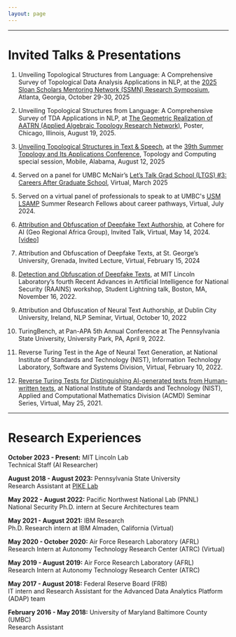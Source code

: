 ```yaml
---
layout: page
---
```


---
# Invited Talks & Presentations #

1. Unveiling Topological Structures from Language: A Comprehensive Survey of Topological Data Analysis Applications in NLP, at the [2025 Sloan Scholars Mentoring Network (SSMN) Research Symposium](https://sloan-scholars.ssrc.org/page/ssmn-research-symposium-2025), Atlanta, Georgia, October 29-30, 2025
2. Unveiling Topological Structures from Language: A Comprehensive Survey of TDA Applications in NLP, at [The Geometric Realization of AATRN (Applied Algebraic Topology Research Network)](https://www.imsi.institute/activities/the-geometric-realization-of-aatrn-applied-algebraic-topology-research-network/), Poster, Chicago, Illinois, August 19, 2025.
3. [Unveiling Topological Structures in Text & Speech](https://preview.scholarlattice.org/submissions/92c24bde-f362-47b2-89c4-ead8d66ce4af), at the [39th Summer Topology and Its
Applications Conference](https://preview.scholarlattice.org/collections/26c1e386-636e-4ed2-8818-3ec1444a4e98), Topology and Computing special session, Mobile, Alabama, August 12, 2025
4. Served on a panel for UMBC McNair’s [Let’s Talk Grad School (LTGS) #3: Careers After Graduate School](https://my3.my.umbc.edu/groups/public-mcnair/events/137605), Virtual, March 2025 

5.  Served on a virtual panel of professionals to speak to at UMBC's [USM LSAMP](https://lsamp.umbc.edu/program-description/usm-lsamp-research-program/) Summer Research Fellows about career pathways, Virtual, July 2024.

6. [Attribution and Obfuscation of Deepfake Text Authorship](https://cohere.com/events/c4ai-Adaku-Uchendu-2024), at Cohere for AI (Geo Regional Africa Group),
Invited Talk, Virtual, May 14, 2024. [[video](https://www.youtube.com/watch?v=xDzJUReTQlE&ab_channel=Cohere)]
  
7. Attribution and Obfuscation of Deepfake Texts, at St. George’s University, Grenada, Invited Lecture,
Virtual, February 15, 2024

8. [Detection and Obfuscation of Deepfake Texts](https://docs.google.com/presentation/d/1PxyxpOmEuucXb7V5_8FmR5AkQNOuE83U/edit?usp=sharing&ouid=102754510984142247028&rtpof=true&sd=true), at MIT Lincoln Laboratory’s fourth Recent Advances in Artificial Intelligence for National Security (RAAINS) workshop, Student Lightning talk, Boston, MA, November 16, 2022.
   
9. Attribution and Obfuscation of Neural Text Authorship, at Dublin City University, Ireland, NLP Seminar, Virtual, October 10, 2022
10. TuringBench, at Pan-APA 5th Annual Conference at The Pennsylvania State University, University Park, PA, April 9, 2022.

11. Reverse Turing Test in the Age of Neural Text Generation, at National Institute of Standards and Technology (NIST), Information Technology Laboratory, Software and Systems Division, Virtual, February 10, 2022.

12. [Reverse Turing Tests for Distinguishing AI-generated texts from Human-written texts](https://www.nist.gov/itl/math/acmd-seminar-reverse-turing-tests-distinguishing-ai-generated-texts-human-written-texts), at National Institute of Standards and Technology (NIST), Applied and
Computational Mathematics Division (ACMD) Seminar Series, Virtual, May 25, 2021.


---
# Research Experiences #

**October 2023 - Present:** MIT Lincoln Lab <br /> 
Technical Staff (AI Researcher)

**August 2018 - August 2023:** Pennsylvania State University <br />
Research Assistant at [PIKE Lab](http://pike.psu.edu/)

**May 2022 - August 2022:** Pacific Northwest National Lab (PNNL)<br />
National Security Ph.D. intern at Secure Architectures team

**May 2021 - August 2021:** IBM Research <br />
Ph.D. Research intern at IBM Almaden, California (Virtual)

**May 2020 - October 2020:** Air Force Research Laboratory (AFRL) <br />
Research Intern at Autonomy Technology Research Center (ATRC) (Virtual)

**May 2019 - August 2019:** Air Force Research Laboratory (AFRL) <br />
Research Intern at Autonomy Technology Research Center (ATRC)

**May 2017 - August 2018:** Federal Reserve Board (FRB) <br />
IT intern and Research Assistant for the Advanced Data Analytics Platform (ADAP) team

**February 2016 - May 2018:** University of Maryland Baltimore County (UMBC) <br />
Research Assistant 

